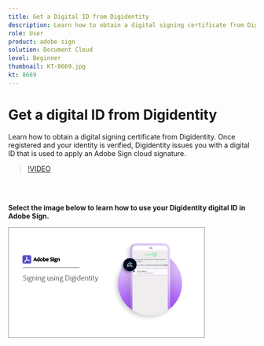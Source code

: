 ```yaml
---
title: Get a Digital ID from Digidentity
description: Learn how to obtain a digital signing certificate from Digidentity
role: User
product: adobe sign
solution: Document Cloud
level: Beginner
thumbnail: KT-8669.jpg
kt: 8669
---
```

# Get a digital ID from Digidentity

Learn how to obtain a digital signing certificate from Digidentity. Once registered and your identity is verified, Digidentity issues you with a digital ID that is used to apply an Adobe Sign cloud signature.

>[!VIDEO](https://video.tv.adobe.com/v/337067?hidetitle=true)

<br>&nbsp;

**Select the image below to learn how to use your Digidentity digital ID in Adobe Sign.**

[![image](assets/Digidentitysign_400.png)](digidentity-sign.md)